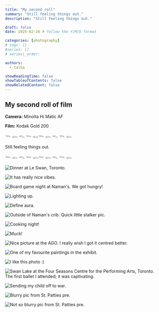 ```yaml
---
title: "My second roll"
summary: "Still feeling things out."
description: "Still feeling things out."

draft: false
date: 2025-02-26 # follow the Y/M/D format 

categories: [photography]
# tags: []
#series: []
# series\_order: 

authors:
  - talha

showReadingTime: false
showTableofContents: false
showRelatedContent: false
---
```


## My second roll of film

**Camera:** Minolta Hi Matic AF

**Film:** Kodak Gold 200

𓆝 𓆟 𓆞 𓆝 𓆟𓆝 𓆟 𓆞 𓆝 𓆟

Still feeling things out.

𓆝 𓆟 𓆞 𓆝 𓆟𓆝 𓆟 𓆞 𓆝 𓆟

![](img/02x01.jpg "Dinner at Le Swan, Toronto.")

![](img/02x02.jpg "It has really nice vibes.")

![](img/02x03.jpg "Board game night at Naman's. We got hungry!")

![](img/02x04.jpg "Lighting up.")

![](img/02x05.jpg "Define aura.")

![](img/02x06.jpg "Outside of Naman's crib. Quick little stalker pic.")

![](img/02x07.jpg "Cooking night!")

![](img/02x08.jpg "Muck!")

![](img/02x09.jpg "Nice picture at the AGO. I really wish I got it centred better.")

![](img/02x10.jpg "One of my favourite paintings in the exhibit.")

<!-- ![](img/02x11.jpg "Mmhhhhh.") will come back to this maybe -->

![](img/02x12.jpg "I like this photo :\)")

<!--  ![](img/02x13.jpg "Trin cooking???") -->

![](img/02x14.jpg "Swan Lake at the Four Seasons Centre for the Performing Arts, Toronto. The first ballet I attended; it was captivating.")

![](img/02x15.jpg "Sending my child off to war.")

![](img/02x16.jpg "Blurry pic from St. Patties pre.")

![](img/02x17.jpg "Not so blurry pic from St. Patties pre.")

